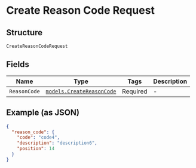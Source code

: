 
# Create Reason Code Request

## Structure

`CreateReasonCodeRequest`

## Fields

| Name | Type | Tags | Description |
|  --- | --- | --- | --- |
| `ReasonCode` | [`models.CreateReasonCode`](create-reason-code.md) | Required | - |

## Example (as JSON)

```json
{
  "reason_code": {
    "code": "code4",
    "description": "description6",
    "position": 14
  }
}
```

